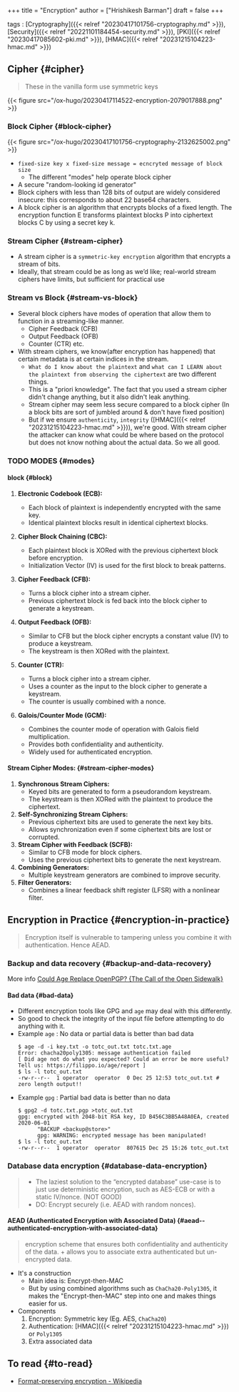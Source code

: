 +++
title = "Encryption"
author = ["Hrishikesh Barman"]
draft = false
+++

tags
: [Cryptography]({{< relref "20230417101756-cryptography.md" >}}), [Security]({{< relref "20221101184454-security.md" >}}), [PKI]({{< relref "20230417085602-pki.md" >}}), [HMAC]({{< relref "20231215104223-hmac.md" >}})


## Cipher {#cipher}

> These in the vanilla form use symmetric keys

{{< figure src="/ox-hugo/20230417114522-encryption-2079017888.png" >}}


### Block Cipher {#block-cipher}

{{< figure src="/ox-hugo/20230417101756-cryptography-2132625002.png" >}}

-   `fixed-size key x fixed-size message = ecncryted message of block size`
    -   The different "modes" help operate block cipher
-   A secure "random-looking id generator"
-   Block ciphers with less than 128 bits of output are widely considered insecure: this corresponds to about 22 base64 characters.
-   A block cipher is an algorithm that encrypts blocks of a fixed length. The encryption function E transforms plaintext blocks P into ciphertext blocks C by using a secret key k.


### Stream Cipher {#stream-cipher}

-   A stream cipher is a `symmetric-key encryption` algorithm that encrypts a stream of bits.
-   Ideally, that stream could be as long as weʼd like; real-world stream ciphers have limits, but sufficient for practical use


### Stream vs Block {#stream-vs-block}

-   Several block ciphers have modes of operation that allow them to function in a streaming-like manner.
    -   Cipher Feedback (CFB)
    -   Output Feedback (OFB)
    -   Counter (CTR) etc.
-   With stream ciphers, we know(after encryption has happened) that certain metadata is at certain indices in the stream.
    -   `What do I know about the plaintext` and `what can I LEARN about the plaintext from observing the ciphertext` are two different things.
    -   This is a "priori knowledge". The fact that you used a stream cipher didn't change anything, but it also didn't leak anything.
    -   Stream cipher may seem less secure compared to a block cipher (In a block bits are sort of jumbled around &amp; don't have fixed position)
    -   But if we ensure `authenticity`, `integrity` ([HMAC]({{< relref "20231215104223-hmac.md" >}})), we're good. With stream cipher the attacker can know what could be where based on the protocol but does not know nothing about the actual data. So we all good.


### <span class="org-todo todo TODO">TODO</span> MODES {#modes}


#### block {#block}

1.  ****Electronic Codebook (ECB):****
    -   Each block of plaintext is independently encrypted with the same key.
    -   Identical plaintext blocks result in identical ciphertext blocks.

2.  ****Cipher Block Chaining (CBC):****
    -   Each plaintext block is XORed with the previous ciphertext block before encryption.
    -   Initialization Vector (IV) is used for the first block to break patterns.

3.  ****Cipher Feedback (CFB):****
    -   Turns a block cipher into a stream cipher.
    -   Previous ciphertext block is fed back into the block cipher to generate a keystream.

4.  ****Output Feedback (OFB):****
    -   Similar to CFB but the block cipher encrypts a constant value (IV) to produce a keystream.
    -   The keystream is then XORed with the plaintext.

5.  ****Counter (CTR):****
    -   Turns a block cipher into a stream cipher.
    -   Uses a counter as the input to the block cipher to generate a keystream.
    -   The counter is usually combined with a nonce.

6.  ****Galois/Counter Mode (GCM):****
    -   Combines the counter mode of operation with Galois field multiplication.
    -   Provides both confidentiality and authenticity.
    -   Widely used for authenticated encryption.


#### Stream Cipher Modes: {#stream-cipher-modes}

1.  **Synchronous Stream Ciphers:**
    -   Keyed bits are generated to form a pseudorandom keystream.
    -   The keystream is then XORed with the plaintext to produce the ciphertext.
2.  ****Self-Synchronizing Stream Ciphers:****
    -   Previous ciphertext bits are used to generate the next key bits.
    -   Allows synchronization even if some ciphertext bits are lost or corrupted.
3.  ****Stream Cipher with Feedback (SCFB):****
    -   Similar to CFB mode for block ciphers.
    -   Uses the previous ciphertext bits to generate the next keystream.
4.  ****Combining Generators:****
    -   Multiple keystream generators are combined to improve security.
5.  ****Filter Generators:****
    -   Combines a linear feedback shift register (LFSR) with a nonlinear filter.


## Encryption in Practice {#encryption-in-practice}

> Encryption itself is vulnerable to tampering unless you combine it with authentication. Hence AEAD.


### Backup and data recovery {#backup-and-data-recovery}

More info [Could Age Replace OpenPGP? {The Call of the Open Sidewalk}](https://articles.59.ca/doku.php?id=pgpfan:agevspgp)


#### Bad data {#bad-data}

-   Different encryption tools like GPG and `age` may deal with this differently.
-   So good to check the integrity of the input file before attempting to do anything with it.
-   Example `age` : No data or partial data is better than bad data
    ```shell
    $ age -d -i key.txt -o totc_out.txt totc.txt.age
    Error: chacha20poly1305: message authentication failed
    [ Did age not do what you expected? Could an error be more useful? Tell us: https://filippo.io/age/report ]
    $ ls -l totc_out.txt
    -rw-r--r--  1 operator  operator  0 Dec 25 12:53 totc_out.txt # zero length output!!
    ```
-   Example `gpg` : Partial bad data is better than no data
    ```shell
    $ gpg2 -d totc.txt.pgp >totc_out.txt
    gpg: encrypted with 2048-bit RSA key, ID B456C3BB5A48A0EA, created 2020-06-01
          "BACKUP <backup@store>"
          gpg: WARNING: encrypted message has been manipulated!
    $ ls -l totc_out.txt
    -rw-r--r--  1 operator  operator  807615 Dec 25 15:26 totc_out.txt
    ```


### Database data encryption {#database-data-encryption}

> -   The laziest solution to the “encrypted database” use-case is to just use deterministic encryption, such as AES-ECB or with a static IV/nonce. (NOT GOOD)
> -   DO: Encrypt securely (i.e. AEAD with random nonces).


#### AEAD (Authenticated Encryption with Associated Data) {#aead--authenticated-encryption-with-associated-data}

> encryption scheme that ensures both confidentiality and authenticity of the data. + allows you to associate extra authenticated but un-encrypted data.

-   It's a construction
    -   Main idea is: Encrypt-then-MAC
    -   But by using combined algorithms such as `ChaCha20-Poly1305`, it makes the "Encrypt-then-MAC" step into one and makes things easier for us.
-   Components
    1.  Encryption: Symmetric key (Eg. AES, `ChaCha20`)
    2.  Authentication: [HMAC]({{< relref "20231215104223-hmac.md" >}}) or `Poly1305`
    3.  Extra associated  data


## To read {#to-read}

-   [Format-preserving encryption - Wikipedia](https://en.wikipedia.org/wiki/Format-preserving_encryption)

